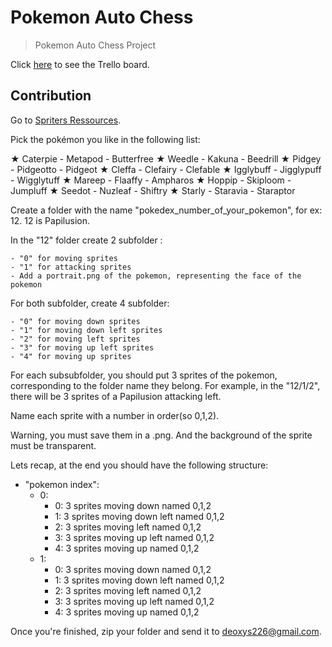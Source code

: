 # Pokemon Auto Chess

> Pokemon Auto Chess Project

Click [here](https://trello.com/b/u17YzNPR/pokemonautochess) to see the Trello board.

## Contribution

Go to [Spriters Ressources](https://www.spriters-resource.com/ds_dsi/pokemonmysterydungeonexplorersoftimedarkness/).

Pick the pokémon you like in the following list: 

★ Caterpie - Metapod - Butterfree 
★ Weedle - Kakuna - Beedrill 
★ Pidgey - Pidgeotto - Pidgeot
★ Cleffa - Clefairy - Clefable
★ Igglybuff - Jigglypuff - Wigglytuff
★ Mareep - Flaaffy - Ampharos
★ Hoppip - Skiploom - Jumpluff
★ Seedot - Nuzleaf - Shiftry
★ Starly - Staravia - Staraptor

Create a folder with the name "pokedex_number_of_your_pokemon", for ex: 12. 12 is Papilusion.

In the "12" folder create 2 subfolder :

    - "0" for moving sprites
    - "1" for attacking sprites
    - Add a portrait.png of the pokemon, representing the face of the pokemon

For both subfolder, create 4 subfolder:

    - "0" for moving down sprites
    - "1" for moving down left sprites
    - "2" for moving left sprites
    - "3" for moving up left sprites
    - "4" for moving up sprites

For each subsubfolder, you should put 3 sprites of the pokemon, corresponding to the folder name they belong. For example, in the "12/1/2", there will be 3 sprites of a Papilusion attacking left.

 Name each sprite with a number in order(so 0,1,2).

Warning, you must save them in a .png. And the background of the sprite must be transparent.

Lets recap, at the end you should have the following structure:

- "pokemon index":
    - 0:
        - 0: 3 sprites moving down named 0,1,2
        - 1: 3 sprites moving down left named 0,1,2
        - 2: 3 sprites moving left named 0,1,2
        - 3: 3 sprites moving up left named 0,1,2
        - 4: 3 sprites moving up named 0,1,2
    - 1:
        - 0: 3 sprites moving down named 0,1,2
        - 1: 3 sprites moving down left named 0,1,2
        - 2: 3 sprites moving left named 0,1,2
        - 3: 3 sprites moving up left named 0,1,2
        - 4: 3 sprites moving up named 0,1,2

Once you're finished, zip your folder and send it to deoxys226@gmail.com.